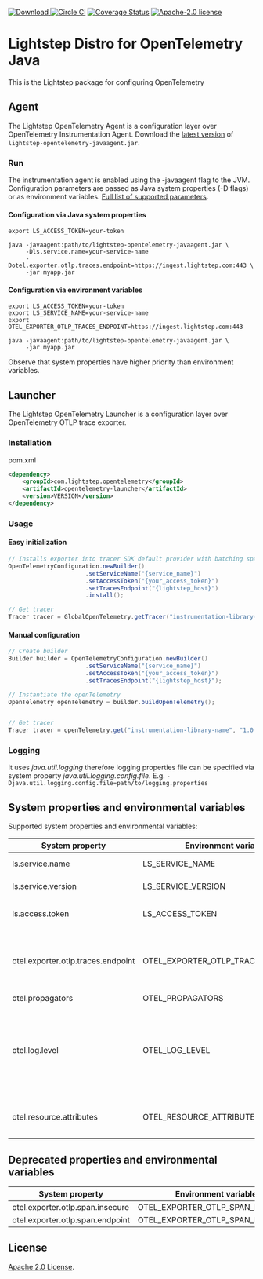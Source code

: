 [![Download](https://api.bintray.com/packages/lightstep/maven/otel-launcher-java/images/download.svg) ](https://bintray.com/lightstep/maven/otel-launcher-java) [![Circle CI](https://circleci.com/gh/lightstep/otel-launcher-java.svg?style=shield)](https://circleci.com/gh/lightstep/otel-launcher-java) [![Coverage Status](https://coveralls.io/repos/github/lightstep/otel-launcher-java/badge.svg)](https://coveralls.io/github/lightstep/otel-launcher-java) [![Apache-2.0 license](https://img.shields.io/badge/license-Apache%202.0-blue.svg)](https://opensource.org/licenses/Apache-2.0)

# Lightstep Distro for OpenTelemetry Java

This is the Lightstep package for configuring OpenTelemetry

## Agent
The Lightstep OpenTelemetry Agent is a configuration layer over OpenTelemetry Instrumentation Agent.
Download the [latest version](https://github.com/lightstep/otel-launcher-java/releases/latest/download/lightstep-opentelemetry-javaagent.jar)
of `lightstep-opentelemetry-javaagent.jar`.

### Run

The instrumentation agent is enabled using the -javaagent flag to the JVM.
Configuration parameters are passed as Java system properties (-D flags) or 
as environment variables. [Full list of supported parameters](#system-properties-and-environmental-variables).

#### Configuration via Java system properties

```shell script
export LS_ACCESS_TOKEN=your-token

java -javaagent:path/to/lightstep-opentelemetry-javaagent.jar \
     -Dls.service.name=your-service-name
     -Dotel.exporter.otlp.traces.endpoint=https://ingest.lightstep.com:443 \
     -jar myapp.jar
```

#### Configuration via environment variables

```shell script
export LS_ACCESS_TOKEN=your-token
export LS_SERVICE_NAME=your-service-name
export OTEL_EXPORTER_OTLP_TRACES_ENDPOINT=https://ingest.lightstep.com:443

java -javaagent:path/to/lightstep-opentelemetry-javaagent.jar \
     -jar myapp.jar
```

Observe that system properties have higher priority than environment variables.

## Launcher

The Lightstep OpenTelemetry Launcher is a configuration layer over OpenTelemetry OTLP trace exporter.

### Installation

pom.xml

```xml
<dependency>
    <groupId>com.lightstep.opentelemetry</groupId>
    <artifactId>opentelemetry-launcher</artifactId>
    <version>VERSION</version>
</dependency>
```

### Usage

#### Easy initialization

```java
// Installs exporter into tracer SDK default provider with batching span processor.
OpenTelemetryConfiguration.newBuilder()
                      .setServiceName("{service_name}")
                      .setAccessToken("{your_access_token}")
                      .setTracesEndpoint("{lightstep_host}")
                      .install();

// Get tracer
Tracer tracer = GlobalOpenTelemetry.getTracer("instrumentation-library-name", "1.0.0");
```

#### Manual configuration

```java
// Create builder
Builder builder = OpenTelemetryConfiguration.newBuilder()
                      .setServiceName("{service_name}")
                      .setAccessToken("{your_access_token}")
                      .setTracesEndpoint("{lightstep_host}");

// Instantiate the openTelemetry
OpenTelemetry openTelemetry = builder.buildOpenTelemetry();


// Get tracer
Tracer tracer = openTelemetry.get("instrumentation-library-name", "1.0.0");
```

### Logging

It uses _java.util.logging_ therefore logging properties file can be specified via system property 
_java.util.logging.config.file_. E.g. `-Djava.util.logging.config.file=path/to/logging.properties`

## System properties and environmental variables
Supported system properties and environmental variables:

| System property                    | Environment variable               | Purpose                                                                           | Default              | 
|------------------------------------|------------------------------------|-----------------------------------------------------------------------------------|----------------------|       
| ls.service.name                    | LS_SERVICE_NAME                    | Service name                                                                      |                      |                        
| ls.service.version                 | LS_SERVICE_VERSION                 | Service version                                                                   |                      |                        
| ls.access.token                    | LS_ACCESS_TOKEN                    | Token for Lightstep access                                                        |                      |                        
| otel.exporter.otlp.traces.endpoint | OTEL_EXPORTER_OTLP_TRACES_ENDPOINT | Satellite URL, should start with _http://_ or _https://_                          | https://ingest.lightstep.com:443 |
| otel.propagators                   | OTEL_PROPAGATORS                   | Propagator                                                                        | b3multi              |
| otel.log.level                     | OTEL_LOG_LEVEL                     | Log level for agent, to see more messages set to _debug_, to disable set to _off_ | info                 |
| otel.resource.attributes           | OTEL_RESOURCE_ATTRIBUTES           | Comma separated key-value pairs                                                   |                      |

## Deprecated properties and environmental variables

| System property                    | Environment variable             |
|------------------------------------|----------------------------------|
| otel.exporter.otlp.span.insecure   | OTEL_EXPORTER_OTLP_SPAN_INSECURE |
| otel.exporter.otlp.span.endpoint   | OTEL_EXPORTER_OTLP_SPAN_ENDPOINT |

## License

[Apache 2.0 License](./LICENSE).
